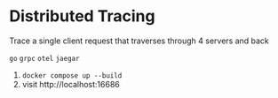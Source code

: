 # Distributed Tracing

Trace a single client request that traverses through 4 servers and back

`go` `grpc` `otel` `jaegar`

1. `docker compose up --build`
2. visit http://localhost:16686